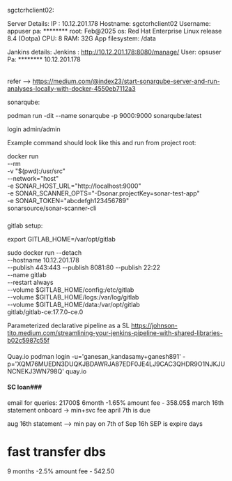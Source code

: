 sgctcrhclient02:

Server Details:
IP : 10.12.201.178
Hostname: sgctcrhclient02
Username: appuser
pa: ********
root: Feb@2025
os: Red Hat Enterprise Linux release 8.4 (Ootpa)
CPU: 8
RAM: 32G
App filesystem: /data

 
Jankins details: 
Jenkins : http://10.12.201.178:8080/manage/
User: opsuser
Pa: ********
10.12.201.178

#####



######
refer --> https://medium.com/@index23/start-sonarqube-server-and-run-analyses-locally-with-docker-4550eb7112a3

sonarqube:

podman run -dit --name sonarqube -p 9000:9000 sonarqube:latest

login admin/admin

Example command should look like this and run from project root:

docker run \
    --rm \
    -v "$(pwd):/usr/src" \
    --network="host" \
    -e SONAR_HOST_URL="http://localhost:9000" \
    -e SONAR_SCANNER_OPTS="-Dsonar.projectKey=sonar-test-app" \
    -e SONAR_TOKEN="abcdefgh123456789" \
    sonarsource/sonar-scanner-cli


#####
gitlab setup:

export GITLAB_HOME=/var/opt/gitlab

sudo docker run --detach \
  --hostname 10.12.201.178 \
  --publish 443:443 --publish 8081:80 --publish 22:22 \
  --name gitlab \
  --restart always \
  --volume $GITLAB_HOME/config:/etc/gitlab \
  --volume $GITLAB_HOME/logs:/var/log/gitlab \
  --volume $GITLAB_HOME/data:/var/opt/gitlab \
  gitlab/gitlab-ce:17.7.0-ce.0
  
Parameterized declarative pipeline as a SL
 https://johnson-tito.medium.com/streamlining-your-jenkins-pipeline-with-shared-libraries-b02c5987c55f

####
Quay.io
podman login -u='ganesan_kandasamy+ganesh891' -p='XQM76MUEDN3DUQKJBDAWRJA87EDF0JE4LJ9CAC3QHDR9O1NJKJUNCNEKJ3WN798Q' quay.io

#### SC loan### 
email for queries: 
21700$
6month -1.65% 
amount fee - 358.05$
march 16th statement onboard -> min+svc fee
april 7th is due  

aug 16th statement --> min pay on 7th of Sep
16h SEP is expire days

fast transfer dbs
======

9 months -2.5%
amount fee - 542.50



